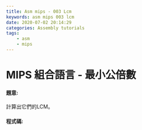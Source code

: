 ```yaml
---
title: Asm mips - 003 Lcm
keywords: asm mips 003 lcm
date: 2020-07-02 20:14:29
categories: Assembly tutorials
tags:
    - asm
    - mips
---
```

# MIPS 組合語言 - 最小公倍數
#### 題意:
計算出它們的LCM。
<!-- more -->

#### 程式碼:
<script src="https://gist.github.com/Daviswww/3cddb97cafa6b617502deb933d218ffa.js"></script>